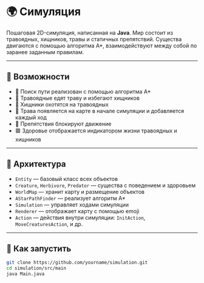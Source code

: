 # 🌍 Симуляция

Пошаговая 2D-симуляция, написанная на **Java**. Мир состоит из травоядных, хищников, травы и статичных препятствий. Существа двигаются с помощью алгоритма A*, взаимодействуют между собой по заранее заданным правилам.

---

## 🚀 Возможности

- 🧠 Поиск пути реализован с помощью алгоритма A*
- 🐑 Травоядные едят траву и избегают хищников
- 🐺 Хищники охотятся на травоядных
- 🌿 Трава появляется на карте в начале симуляции и добавляется каждый ход
- 🗻 Препятствия блокируют движение
- 🟥 Здоровье отображается индикатором жизни травоядных и хищников

---

## 🧩 Архитектура

- `Entity` — базовый класс всех объектов
- `Creature`, `Herbivore`, `Predator` — существа с поведением и здоровьем
- `WorldMap` — хранит карту и размещение объектов
- `AStarPathFinder` — реализует алгоритм A*
- `Simulation` — управляет ходами симуляции
- `Renderer` — отображает карту с помощью emoji
- `Action` — действия внутри симуляции: `InitAction`, `MoveCreaturesAction`, и др.

---

## 🔧 Как запустить

```bash
git clone https://github.com/yourname/simulation.git
cd simulation/src/main
java Main.java
